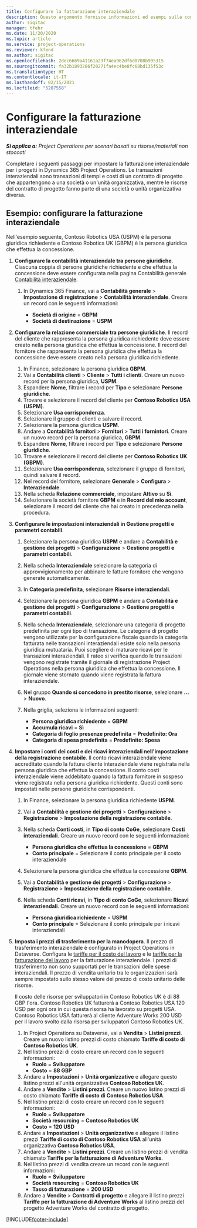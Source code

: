 ```yaml
---
title: Configurare la fatturazione interaziendale
description: Questo argomento fornisce informazioni ed esempi sulla configurazione della fatturazione interaziendale per i progetti.
author: sigitac
manager: tfehr
ms.date: 11/20/2020
ms.topic: article
ms.service: project-operations
ms.reviewer: kfend
ms.author: sigitac
ms.openlocfilehash: 2dec6669a41161a23f74ea962df6d8708b905315
ms.sourcegitcommit: fa32b1893286f20271fa4ec4be8fc68bd135f53c
ms.translationtype: HT
ms.contentlocale: it-IT
ms.lasthandoff: 02/15/2021
ms.locfileid: "5287558"
---
```

# <a name="configure-intercompany-invoicing"></a>Configurare la fatturazione interaziendale

_**Si applica a:** Project Operations per scenari basati su risorse/materiali non stoccati_

Completare i seguenti passaggi per impostare la fatturazione interaziendale per i progetti in Dynamics 365 Project Operations. Le transazioni interaziendali sono transazioni di tempi e costi di un contratto di progetto che appartengono a una società o un'unità organizzativa, mentre le risorse del contratto di progetto fanno parte di una società o unità organizzativa diversa.

## <a name="example-configure-intercompany-invoicing"></a>Esempio: configurare la fatturazione interaziendale

Nell'esempio seguente, Contoso Robotics USA (USPM) è la persona giuridica richiedente e Contoso Robotics UK (GBPM) è la persona giuridica che effettua la concessione. 

1. **Configurare la contabilità interaziendale tra persone giuridiche**. Ciascuna coppia di persone giuridiche richiedente e che effettua la concessione deve essere configurata nella pagina Contabilità generale [Contabilità interaziendale](https://docs.microsoft.com/dynamics365/finance/general-ledger/intercompany-accounting-setup).
    
    1. In Dynamics 365 Finance, vai a **Contabilità generale** > **Impostazione di registrazione** > **Contabilità interaziendale**. Creare un record con le seguenti informazioni:

        - **Società di origine** = **GBPM**
        - **Società di destinazione** = **USPM**

2. **Configurare la relazione commerciale tra persone giuridiche**. Il record del cliente che rappresenta la persona giuridica richiedente deve essere creato nella persona giuridica che effettua la concessione. Il record del fornitore che rappresenta la persona giuridica che effettua la concessione deve essere creato nella persona giuridica richiedente.

     1. In Finance, selezionare la persona giuridica **GBPM**.
     2. Vai a **Contabilità clienti** > **Cliente** > **Tutti i clienti**. Creare un nuovo record per la persona giuridica, **USPM**.
     3. Espandere **Nome**, filtrare i record per **Tipo** e selezionare **Persone giuridiche**. 
     4. Trovare e selezionare il record del cliente per **Contoso Robotics USA (USPM)**.
     5. Selezionare **Usa corrispondenza**. 
     6. Selezionare il gruppo di clienti e salvare il record.
     7. Selezionare la persona giuridica **USPM**.
     8. Andare a **Contabilità fornitori** > **Fornitori** > **Tutti i fornintori**. Creare un nuovo record per la persona giuridica, **GBPM**.
     9. Espandere **Nome**, filtrare i record per **Tipo** e selezionare **Persone giuridiche**. 
     10. Trovare e selezionare il record del cliente per **Contoso Robotics UK (GBPM)**.
     11. Selezionare **Usa corrispondenza**, selezionare il gruppo di fornitori, quindi salvare il record.
     12. Nel record del fornitore, selezionare **Generale** > **Configura** > **Interaziendale**.
     13. Nella scheda **Relazione commerciale**, impostare **Attivo** su **Sì**.
     14. Selezionare la società fornitore **GBPM** e in **Record del mio account**, selezionare il record del cliente che hai creato in precedenza nella procedura.

3. **Configurare le impostazioni interaziendali in Gestione progetti e parametri contabili**. 

    1. Selezionare la persona giuridica **USPM** e andare a **Contabilità e gestione dei progetti** > **Configurazione** > **Gestione progetti e parametri contabili**.
    2. Nella scheda **Interaziendale** selezionare la categoria di approvvigionamento per abbinare le fatture fornitore che vengono generate automaticamente.
    3. In **Categoria predefinita**, selezionare **Risorse interaziendali**.
    4. Selezionare la persona giuridica **GBPM** e andare a **Contabilità e gestione dei progetti** > **Configurazione** > **Gestione progetti e parametri contabili**.
    5. Nella scheda **Interaziendale**, selezionare una categoria di progetto predefinita per ogni tipo di transazione. Le categorie di progetto vengono utilizzate per la configurazione fiscale quando la categoria fatturata nelle transazioni interaziendali esiste solo nella persona giuridica mutuataria. Puoi scegliere di maturare ricavi per le transazioni interaziendali. Il rateo si verifica quando le transazioni vengono registrate tramite il giornale di registrazione Project Operations nella persona giuridica che effettua la concessione. Il giornale viene stornato quando viene registrata la fattura interaziendale.
    6. Nel gruppo **Quando si concedono in prestito risorse**, selezionare **...** > **Nuovo**. 
    7. Nella griglia, seleziona le informazioni seguenti:

          - **Persona giuridica richiedente** = **GBPM**
          - **Accumula ricavi** = **Sì**
          - **Categoria di foglio presenze predefinita** = **Predefinito: Ora**
          - **Categoria di spesa predefinita** = **Predefinito: Spesa**

4. **Impostare i conti dei costi e dei ricavi interaziendali nell'impostazione della registrazione contabile**. Il conto ricavi interaziendale viene accreditato quando la fattura cliente interaziendale viene registrata nella persona giuridica che effettua la concessione. Il conto costi interaziendale viene addebitato quando la fattura fornitore in sospeso viene registrata nella persona giuridica richiedente. Questi conti sono impostati nelle persone giuridiche corrispondenti. 
      
     1. In Finance, selezionare la persona giuridica richiedente **USPM**. 
     2. Vai a **Contabilità e gestione dei progetti** > **Configurazione** > **Registrazione** > **Impostazione della registrazione contabile**. 
     3. Nella scheda **Conti costi**, in **Tipo di conto CoGe**, selezionare **Costi interaziendali**. Creare un nuovo record con le seguenti informazioni:
      
        - **Persona giuridica che effettua la concessione** = **GBPM**
        - **Conto principale** = Selezionare il conto principale per il costo interaziendale
        
     4. Selezionare la persona giuridica che effettua la concessione **GBPM**. 
     5. Vai a **Contabilità e gestione dei progetti** > **Configurazione** > **Registrazione** > **Impostazione della registrazione contabile**. 
     6. Nella scheda **Conti ricavi**, in **Tipo di conto CoGe**, selezionare **Ricavi interaziendali**. Creare un nuovo record con le seguenti informazioni:

        - **Persona giuridica richiedente** = **USPM**
        - **Conto principale** = Selezionare il conto principale per i ricavi interaziendali 

5. **Imposta i prezzi di trasferimento per la manodopera**. Il prezzo di trasferimento interaziendale è configurato in Project Operations in Dataverse. Configura le [tariffe per il costo del lavoro](../pricing-costing/set-up-labor-cost-rate.md#transfer-pricing-and-costs-for-resources-outside-of-your-division-or-legal-entity) e le [tariffe per la fatturazione del lavoro](../pricing-costing/set-up-labor-bill-rate.md#transfer-pricing-or-set-up-bill-rates-for-resources-from-other-organizational-units-or-divisions) per la fatturazione interaziendale. I prezzi di trasferimento non sono supportati per le transazioni delle spese interaziendali. Il prezzo di vendita unitario tra le organizzazioni sarà sempre impostato sullo stesso valore del prezzo di costo unitario delle risorse.

      Il costo delle risorse per sviluppatori in Contoso Robotics UK è di 88 GBP l'ora. Contoso Robotics UK fatturerà a Contoso Robotics USA 120 USD per ogni ora in cui questa risorsa ha lavorato su progetti USA. Contoso Robotics USA fatturerà al cliente Adventure Works 200 USD per il lavoro svolto dalla risorsa per sviluppatori Contoso Robotics UK.

      1. In Project Operations su Dataverse, vai a **Vendita** > **Listini prezzi**. Creare un nuovo listino prezzi di costo chiamato **Tariffe di costo di Contoso Robotics UK**. 
      2. Nel listino prezzi di costo creare un record con le seguenti informazioni:
         - **Ruolo** = **Sviluppatore**
         - **Costo** = **88 GBP**
      3. Andare a **Impostazioni** > **Unità organizzative** e allegare questo listino prezzi all'unità organizzativa **Contoso Robotics UK**.
      4. Andare a **Vendite** > **Listini prezzi**. Creare un nuovo listino prezzi di costo chiamato **Tariffe di costo di Contoso Robotics USA**. 
      5. Nel listino prezzi di costo creare un record con le seguenti informazioni:
          - **Ruolo** = **Sviluppatore**
          - **Società resourcing** = **Contoso Robotics UK**
          - **Costo** = **120 USD**
      6. Andare a **Impostazioni** > **Unità organizzative** e allegare il listino prezzi **Tariffe di costo di Contoso Robotics USA** all'unità organizzativa **Contoso Robotics USA**.
      7. Andare a **Vendite** > **Listini prezzi**. Creare un listino prezzi di vendita chiamato **Tariffe per la fatturazione di Adventure Works**. 
      8. Nel listino prezzi di vendita creare un record con le seguenti informazioni:
          - **Ruolo** = **Sviluppatore**
          - **Società resourcing** = **Contoso Robotics UK**
          - **Tasso di fatturazione** = **200 USD**
      9. Andare a **Vendite** > **Contratti di progetto** e allegare il listino prezzi **Tariffe per la fatturazione di Adventure Works** al listino prezzi del progetto Adventure Works del contratto di progetto.


[!INCLUDE[footer-include](../includes/footer-banner.md)]
